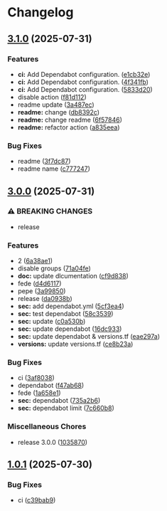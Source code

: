 # Changelog

## [3.1.0](https://github.com/gocloudLa/terraform-aws-wrapper-service1/compare/v3.0.0...v3.1.0) (2025-07-31)


### Features

* **ci:** Add Dependabot configuration. ([e1cb32e](https://github.com/gocloudLa/terraform-aws-wrapper-service1/commit/e1cb32e2286ea84c5876c9c773e67b9785195acd))
* **ci:** Add Dependabot configuration. ([4f341fb](https://github.com/gocloudLa/terraform-aws-wrapper-service1/commit/4f341fb59366c06860b8c553812e1c924aacf249))
* **ci:** Add Dependabot configuration. ([5833d20](https://github.com/gocloudLa/terraform-aws-wrapper-service1/commit/5833d20b741aaf5cc3a8cbe1f9ab570d3b3c4344))
* disable action ([f81d112](https://github.com/gocloudLa/terraform-aws-wrapper-service1/commit/f81d112057f0aa5a44be683a3e4ba36f0eeb9d7e))
* readme update ([3a487ec](https://github.com/gocloudLa/terraform-aws-wrapper-service1/commit/3a487ec210c11706d4557f1828d8430e735fe9e7))
* **readme:** change ([db8392c](https://github.com/gocloudLa/terraform-aws-wrapper-service1/commit/db8392ce7954c13570bd5f9141344378da357e3c))
* **readme:** change readme ([6f57846](https://github.com/gocloudLa/terraform-aws-wrapper-service1/commit/6f578467f5e77fc0669a3edfb520e482e46d2255))
* **readme:** refactor action ([a835eea](https://github.com/gocloudLa/terraform-aws-wrapper-service1/commit/a835eea88e03479fbc517a01afcb328b714a0a69))


### Bug Fixes

* readme ([3f7dc87](https://github.com/gocloudLa/terraform-aws-wrapper-service1/commit/3f7dc87200cf5a78711509d1d452be7787dbacf0))
* readme name ([c777247](https://github.com/gocloudLa/terraform-aws-wrapper-service1/commit/c777247fb8010f8dc2334ad6631663df151b5b72))

## [3.0.0](https://github.com/gocloudLa/terraform-aws-wrapper-service1/compare/v1.0.1...v3.0.0) (2025-07-31)


### ⚠ BREAKING CHANGES

* release

### Features

* 2 ([6a38ae1](https://github.com/gocloudLa/terraform-aws-wrapper-service1/commit/6a38ae1f52057db11fd4b082bf7e520a17b934c0))
* disable groups ([71a04fe](https://github.com/gocloudLa/terraform-aws-wrapper-service1/commit/71a04fe4c21504c21c837ac7b6fb8f37cf4d8968))
* **doc:** update dlcumentation ([cf9d838](https://github.com/gocloudLa/terraform-aws-wrapper-service1/commit/cf9d838b5c1095561e5777b6e732571c8a12eccd))
* fede ([d4d6117](https://github.com/gocloudLa/terraform-aws-wrapper-service1/commit/d4d61173a46a7716555b809ba7fc2b3f0145508b))
* pepe ([3a99850](https://github.com/gocloudLa/terraform-aws-wrapper-service1/commit/3a998504c81139973f235f80a9bd8e92f415ec5a))
* release ([da0938b](https://github.com/gocloudLa/terraform-aws-wrapper-service1/commit/da0938b2695fe2a868dc84617125365f3d958060))
* **sec:** add dependabot.yml ([5cf3ea4](https://github.com/gocloudLa/terraform-aws-wrapper-service1/commit/5cf3ea438f08263edf0b29aa6502b9a797e109d8))
* **sec:** test dependabot ([58c3539](https://github.com/gocloudLa/terraform-aws-wrapper-service1/commit/58c3539e08d14d0d3dc5c5f8f4dc24f77a9aa824))
* **sec:** update ([c0a530b](https://github.com/gocloudLa/terraform-aws-wrapper-service1/commit/c0a530bb4e8ce9a3513c7a34d1f05debf2a2b53d))
* **sec:** update dependabot ([16dc933](https://github.com/gocloudLa/terraform-aws-wrapper-service1/commit/16dc93394e430163406a9dd8f501a588858465e5))
* **sec:** update dependabot & versions.tf ([eae297a](https://github.com/gocloudLa/terraform-aws-wrapper-service1/commit/eae297ac5249ffa962d66587cdec449454704252))
* **versions:** update versions.tf ([ce8b23a](https://github.com/gocloudLa/terraform-aws-wrapper-service1/commit/ce8b23aaa14b73768b8eba3d656e184724745b99))


### Bug Fixes

* ci ([3af8038](https://github.com/gocloudLa/terraform-aws-wrapper-service1/commit/3af8038e5959fcdc666ebad2f5e5956fd94b16b6))
* dependabot ([f47ab68](https://github.com/gocloudLa/terraform-aws-wrapper-service1/commit/f47ab68367aad566206be5f4884153f424b8fcc6))
* fede ([1a658e1](https://github.com/gocloudLa/terraform-aws-wrapper-service1/commit/1a658e1c9907a20aba38e7e557ad7e8095ed5222))
* **sec:** dependabot ([735a2b6](https://github.com/gocloudLa/terraform-aws-wrapper-service1/commit/735a2b6c6f56ef6798c6ce01eb21e7897b8343d0))
* **sec:** dependabot limit ([7c660b8](https://github.com/gocloudLa/terraform-aws-wrapper-service1/commit/7c660b823324e1a503d145b7961a32d282e65e28))


### Miscellaneous Chores

* release 3.0.0 ([1035870](https://github.com/gocloudLa/terraform-aws-wrapper-service1/commit/10358706305a48fe44fc503db8387c69ceaf5551))

## [1.0.1](https://github.com/gocloudLa/terraform-aws-wrapper-service1/compare/v1.0.0...v1.0.1) (2025-07-30)


### Bug Fixes

* ci ([c39bab9](https://github.com/gocloudLa/terraform-aws-wrapper-service1/commit/c39bab99af7f3079ac114d170b2518da33fc6edd))
